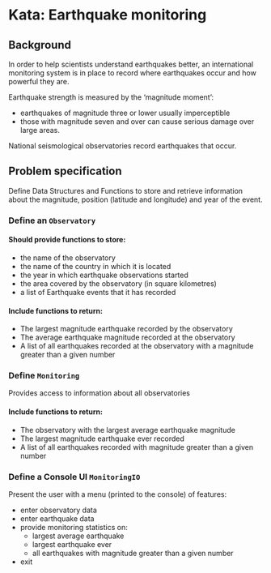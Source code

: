 

Kata: Earthquake monitoring
===========================

Background
----------

In order to help scientists understand earthquakes better, an international monitoring 
system is in place to record where earthquakes occur and how powerful they are. 

Earthquake strength is measured by the ‘magnitude moment’: 
- earthquakes of magnitude three or lower usually imperceptible 
- those with magnitude seven and over can cause serious damage over large areas. 

National seismological observatories record earthquakes that occur. 

Problem specification
---------------------

Define Data Structures and Functions to store and retrieve information about the magnitude, 
position (latitude and longitude) and year of the event.

### Define an `Observatory`

#### Should provide functions to store: 
  - the name of the observatory
  - the name of the country in which it is located 
  - the year in which earthquake observations started
  - the area covered by the observatory (in square kilometres) 
  - a list of Earthquake events that it has recorded 

#### Include functions to return:
  - The largest magnitude earthquake recorded by the observatory
  - The average earthquake magnitude recorded at the observatory
  - A list of all earthquakes recorded at the observatory with a magnitude greater than a given number

### Define `Monitoring` 

Provides access to information about all observatories

#### Include functions to return:
  - The observatory with the largest average earthquake magnitude
  - The largest magnitude earthquake ever recorded
  - A list of all earthquakes recorded with magnitude greater than a given number

### Define a Console UI `MonitoringIO`

Present the user with a menu (printed to the console) of features:
  - enter observatory data
  - enter earthquake data
  - provide monitoring statistics on: 
    - largest average earthquake
    - largest earthquake ever 
    - all earthquakes with magnitude greater than a given number
  - exit
